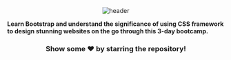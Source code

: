 <div align="center">
<img src="https://iili.io/Hy5mnun.png" alt="header" />
</div>

<b>Learn Bootstrap and understand the significance of using CSS framework to design stunning websites on the go through this 3-day bootcamp.</b>

<div align="center">
<h3>Show some ❤️ by starring the repository!</h3>
</div>
